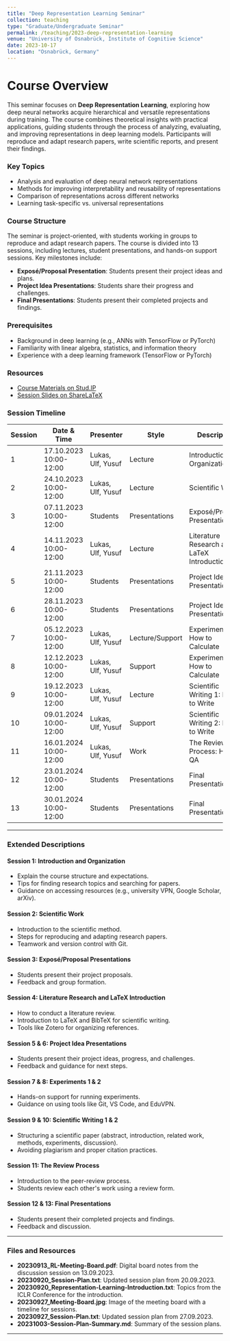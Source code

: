 ```yaml
---
title: "Deep Representation Learning Seminar"
collection: teaching
type: "Graduate/Undergraduate Seminar"
permalink: /teaching/2023-deep-representation-learning
venue: "University of Osnabrück, Institute of Cognitive Science"
date: 2023-10-17
location: "Osnabrück, Germany"
---
```


Course Overview
==================
This seminar focuses on **Deep Representation Learning**, exploring how deep neural networks acquire hierarchical and versatile representations during training. The course combines theoretical insights with practical applications, guiding students through the process of analyzing, evaluating, and improving representations in deep learning models. Participants will reproduce and adapt research papers, write scientific reports, and present their findings.

### Key Topics
- Analysis and evaluation of deep neural network representations
- Methods for improving interpretability and reusability of representations
- Comparison of representations across different networks
- Learning task-specific vs. universal representations

### Course Structure
The seminar is project-oriented, with students working in groups to reproduce and adapt research papers. The course is divided into 13 sessions, including lectures, student presentations, and hands-on support sessions. Key milestones include:
- **Exposé/Proposal Presentation**: Students present their project ideas and plans.
- **Project Idea Presentations**: Students share their progress and challenges.
- **Final Presentations**: Students present their completed projects and findings.

### Prerequisites
- Background in deep learning (e.g., ANNs with TensorFlow or PyTorch)
- Familiarity with linear algebra, statistics, and information theory
- Experience with a deep learning framework (TensorFlow or PyTorch)

### Resources
- [Course Materials on Stud.IP](https://studip.uni-osnabrueck.de/dispatch.php/course/details?sem_id=fc0b31d4ea24744a9e0bacb16c1f9987&again=yes)
- [Session Slides on ShareLaTeX](https://sharelatex.gwdg.de/project/65158d54258b2b655f273725)

### Session Timeline
| Session | Date & Time       | Presenter          | Style          | Description                                                                 |
|---------|-------------------|--------------------|----------------|-----------------------------------------------------------------------------|
| 1       | 17.10.2023 10:00-12:00 | Lukas, Ulf, Yusuf  | Lecture        | Introduction and Organization                                               |
| 2       | 24.10.2023 10:00-12:00 | Lukas, Ulf, Yusuf  | Lecture        | Scientific Work                                                             |
| 3       | 07.11.2023 10:00-12:00 | Students           | Presentations  | Exposé/Proposal Presentations                                               |
| 4       | 14.11.2023 10:00-12:00 | Lukas, Ulf, Yusuf  | Lecture        | Literature Research and LaTeX Introduction                                  |
| 5       | 21.11.2023 10:00-12:00 | Students           | Presentations  | Project Idea Presentations 1                                                |
| 6       | 28.11.2023 10:00-12:00 | Students           | Presentations  | Project Idea Presentations 2                                                |
| 7       | 05.12.2023 10:00-12:00 | Lukas, Ulf, Yusuf  | Lecture/Support| Experiments 1: How to Calculate                                             |
| 8       | 12.12.2023 10:00-12:00 | Lukas, Ulf, Yusuf  | Support        | Experiments 2: How to Calculate                                             |
| 9       | 19.12.2023 10:00-12:00 | Lukas, Ulf, Yusuf  | Lecture        | Scientific Writing 1: How to Write                                          |
| 10      | 09.01.2024 10:00-12:00 | Lukas, Ulf, Yusuf  | Support        | Scientific Writing 2: How to Write                                          |
| 11      | 16.01.2024 10:00-12:00 | Lukas, Ulf, Yusuf  | Work           | The Review Process: How to QA                                               |
| 12      | 23.01.2024 10:00-12:00 | Students           | Presentations  | Final Presentations 1                                                       |
| 13      | 30.01.2024 10:00-12:00 | Students           | Presentations  | Final Presentations 2                                                       |

---

### Extended Descriptions

#### Session 1: Introduction and Organization
- Explain the course structure and expectations.
- Tips for finding research topics and searching for papers.
- Guidance on accessing resources (e.g., university VPN, Google Scholar, arXiv).

#### Session 2: Scientific Work
- Introduction to the scientific method.
- Steps for reproducing and adapting research papers.
- Teamwork and version control with Git.

#### Session 3: Exposé/Proposal Presentations
- Students present their project proposals.
- Feedback and group formation.

#### Session 4: Literature Research and LaTeX Introduction
- How to conduct a literature review.
- Introduction to LaTeX and BibTeX for scientific writing.
- Tools like Zotero for organizing references.

#### Session 5 & 6: Project Idea Presentations
- Students present their project ideas, progress, and challenges.
- Feedback and guidance for next steps.

#### Session 7 & 8: Experiments 1 & 2
- Hands-on support for running experiments.
- Guidance on using tools like Git, VS Code, and EduVPN.

#### Session 9 & 10: Scientific Writing 1 & 2
- Structuring a scientific paper (abstract, introduction, related work, methods, experiments, discussion).
- Avoiding plagiarism and proper citation practices.

#### Session 11: The Review Process
- Introduction to the peer-review process.
- Students review each other's work using a review form.

#### Session 12 & 13: Final Presentations
- Students present their completed projects and findings.
- Feedback and discussion.

---

### Files and Resources
- **20230913_RL-Meeting-Board.pdf**: Digital board notes from the discussion session on 13.09.2023.
- **20230920_Session-Plan.txt**: Updated session plan from 20.09.2023.
- **20230920_Representation-Learning-Introduction.txt**: Topics from the ICLR Conference for the introduction.
- **20230927_Meeting-Board.jpg**: Image of the meeting board with a timeline for sessions.
- **20230927_Session-Plan.txt**: Updated session plan from 27.09.2023.
- **20231003-Session-Plan-Summary.md**: Summary of the session plans.

---